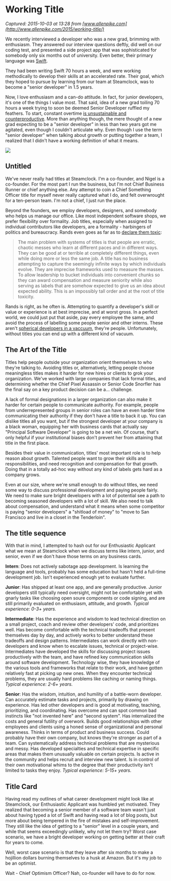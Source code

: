# Working Title

_Captured: 2015-10-03 at 13:28 from [www.allenpike.com](http://www.allenpike.com/2015/working-title/)_

We recently interviewed a developer who was a new grad, brimming with enthusiasm. They answered our interview questions deftly, did well on our coding test, and presented a side project app that was sophisticated for somebody only six months out of university. Even better, their primary language was [Swift](http://www.allenpike.com/2015/moving-swiftly/).

They had been writing Swift 70 hours a week, and were working methodically to develop their skills at an accelerated rate. Their goal, which they hoped to pursue by learning from our team at Steamclock, was to become a "senior developer" in 1.5 years.

Now, I love enthusiasm and a can-do attitude. In fact, for junior developers, it's one of the things I value most. That said, idea of a new grad toiling 70 hours a week trying to soon be deemed Senior Developer ruffled my feathers. To start, constant overtime [is unsustainable and counterproductive](http://www.steamclock.com/blog/2013/04/sane-work-weeks/). More than anything though, the mere thought of a new grad expecting to be a "senior developer" in less than two years got me agitated, even though I couldn't articulate why. Even though I use the term "senior developer" when talking about growth or putting together a team, I realized that I didn't have a working definition of what it means.

![](http://www.allenpike.com/images/2015/business-card.jpg)

## Untitled

We've never really had titles at Steamclock. I'm a co-founder, and Nigel is a co-founder. For the most part I run the business, but I'm not Chief Business Runner or chief anything else. Any attempt to coin a Chief Something Officer title for myself never really captured what I do, and felt overwrought for a ten-person team. I'm not a chief, I just run the place.

Beyond the founders, we employ developers, designers, and somebody who helps us manage our office. Like most independent software shops, we prefer flexibility over formality. Job titles, especially when assigned to individual contributors like developers, are a formality - harbingers of politics and bureaucracy. Rands even goes as far as to [declare them toxic](http://randsinrepose.com/archives/titles-are-toxic/):

> The main problem with systems of titles is that people are erratic, chaotic messes who learn at different paces and in different ways. They can be good at or terrible at completely different things, even while doing more or less the same job. A title has no business attempting to capture the seemingly infinite ways by which individuals evolve. They are imprecise frameworks used to measure the masses. To allow leadership to bucket individuals into convenient chunks so they can award compensation and measure seniority while also serving as labels that are somehow expected to give us an idea about expected ability. This is an impossibly tall order and at the root of title toxicity.

Rands is right, as he often is. Attempting to quantify a developer's skill or value or experience is at best imprecise, and at worst gross. In a perfect world, we could just put that aside, pay every employee the same, and avoid the process of labelling some people senior and other interns. These aren't [spherical developers in a vaccuum](https://en.wikipedia.org/wiki/Spherical_cow), they're people. Unfortunately, without titles you can end up with a different kind of vacuum.

## The Art of the Title

Titles help people outside your organization orient themselves to who they're talking to. Avoiding titles or, alternatively, letting people choose meaningless titles makes it harder for new hires or clients to grok your organization. We've worked with large companies that lack formal titles, and determining whether the Chief Pixel Assassin or Senior Code Snorfler has the final say on a key product decision can be a… challenge.

A lack of formal designations in a larger organization can also make it harder for certain people to communicate authority. For example, people from underrepresented groups in senior roles can have an even harder time communicating their authority if they don't have a title to back it up. You can dislike titles all you want, but if the strongest developer at your company is a black woman, equipping her with business cards that actually say "Principal Software Developer" is going to be a net win. Of course, that's only helpful if your institutional biases don't prevent her from attaining that title in the first place.

Besides their value in communication, titles' most important role is to help reason about growth. Talented people want to grow their skills and responsibilities, and need recognition and compensation for that growth. Doing that in a totally ad-hoc way without any kind of labels gets hard as a company grows.

Even at our size, where we're small enough to do without titles, we need some way to discuss professional development and paying people fairly. We need to make sure bright developers with a lot of potential see a path to becoming seasoned developers with a lot of skill. We also need to talk about compensation, and understand what it means when some competitor is paying "senior developers" a "shitload of money" to "move to San Francisco and live in a closet in the Tenderloin".

## The title sequence

With that in mind, I attempted to hash out for our Enthusiastic Applicant what we mean at Steamclock when we discuss terms like intern, junior, and senior, even if we don't have those terms on any business cards.

**Intern**: Does not actively sabotage app development. Is learning the language and tools, probably has some education but hasn't held a full-time development job. Isn't experienced enough yet to evaluate further.

**Junior**: Has shipped at least one app, and are generally productive. Junior developers still typically need oversight, might not be comfortable yet with gnarly tasks like choosing open soure components or code signing, and are still primarily evaluated on enthusiasm, attitude, and growth. _Typical experience: 0-3+ years._

**Intermediate**: Has the experience and wisdom to lead technical direction on a small project, coach and review other developers' code, and prioritizes well. Has become comfortable with the technical tradeoffs that present themselves day by day, and actively works to better understand these tradeoffs and design patterns. Intermediates can work directly with non-developers and know when to escalate issues, technical or project-wise. Intermediates have developed the skills for discussing project issues productively with the team, and have refined key communication skills around software development. Technology wise, they have knowledge of the various tools and frameworks that relate to their work, and have gotten relatively fast at picking up new ones. When they encounter technical problems, they are usually hard problems like caching or naming things. _Typical experience: 2-6+ years._

**Senior**: Has the wisdom, intuition, and humility of a battle-worn developer. Can accurately estimate tasks and projects, primarily by drawing on experience. Has led other developers and is good at motivating, teaching, prioritizing, and coordinating. Has overcome and can spot common bad instincts like "not invented here" and "second system". Has internalized the costs and general futility of overwork. Builds good relationships with other employees and clients using a honed sense of organizational and personal awareness. Thinks in terms of product and business success. Could probably have their own company, but knows they're stronger as part of a team. Can systematically address technical problems that are mysterious and messy. Has developed specialties and technical expertise in specific areas that makes them unusually valuable on certain projects. Is active in the community and helps recruit and interview new talent. Is in control of their own motivational whims to the degree that their productivity isn't limited to tasks they enjoy. _Typical experience: 5-15+ years._

## Title Card

Having read my outlines of what career development might look like at Steamclock, our Enthusiastic Applicant was humbled yet motivated. They realized that becoming a senior member of a software team wasn't just about having typed a lot of Swift and having read a lot of blog posts, but more about being tempered in the fire of mistakes and self-improvement. They still like the idea of getting to a "senior" level in a couple years, and while that seems exceedingly unlikely, why not let them try? Worst case scenario, we have a bright developer working on getting better at their craft for years to come.

Well, worst case scenario is that they leave after six months to make a hojillion dollars burning themselves to a husk at Amazon. But it's my job to be an optimist.

Wait - Chief Optimism Officer? Nah, co-founder will have to do for now.
